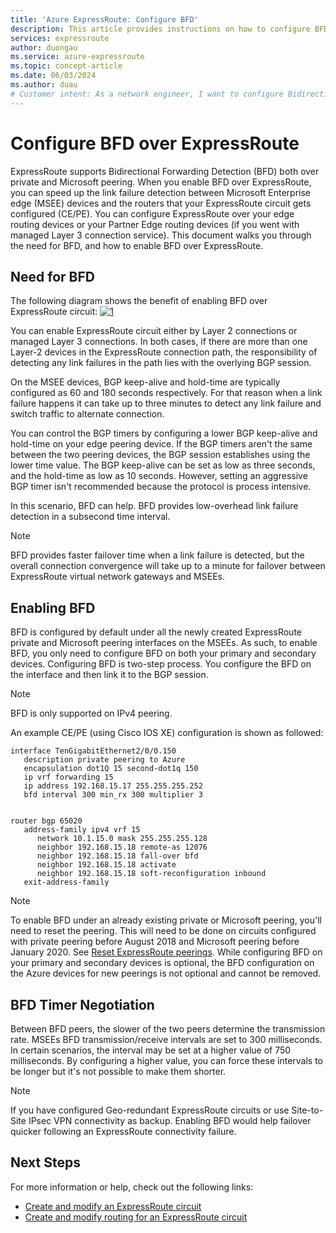 ```yaml
---
title: 'Azure ExpressRoute: Configure BFD'
description: This article provides instructions on how to configure BFD (Bidirectional Forwarding Detection) over private-peering of an ExpressRoute circuit.
services: expressroute
author: duongau
ms.service: azure-expressroute
ms.topic: concept-article
ms.date: 06/03/2024
ms.author: duau
# Customer intent: As a network engineer, I want to configure Bidirectional Forwarding Detection (BFD) over my ExpressRoute circuit, so that I can achieve faster link failure detection and improve the reliability of my network connections.
---
```


# Configure BFD over ExpressRoute

ExpressRoute supports Bidirectional Forwarding Detection (BFD) both over private and Microsoft peering. When you enable BFD over ExpressRoute, you can speed up the link failure detection between Microsoft Enterprise edge (MSEE) devices and the routers that your ExpressRoute circuit gets configured (CE/PE). You can configure ExpressRoute over your edge routing devices or your Partner Edge routing devices (if you went with managed Layer 3 connection service). This document walks you through the need for BFD, and how to enable BFD over ExpressRoute.

## Need for BFD

The following diagram shows the benefit of enabling BFD over ExpressRoute circuit:
[![1]][1]

You can enable ExpressRoute circuit either by Layer 2 connections or managed Layer 3 connections. In both cases, if there are more than one Layer-2 devices in the ExpressRoute connection path, the responsibility of detecting any link failures in the path lies with the overlying BGP session.

On the MSEE devices, BGP keep-alive and hold-time are typically configured as 60 and 180 seconds respectively. For that reason when a link failure happens it can take up to three minutes to detect any link failure and switch traffic to alternate connection.

You can control the BGP timers by configuring a lower BGP keep-alive and hold-time on your edge peering device. If the BGP timers aren't the same between the two peering devices, the BGP session establishes using the lower time value. The BGP keep-alive can be set as low as three seconds, and the hold-time as low as 10 seconds. However, setting an aggressive BGP timer isn't recommended because the protocol is process intensive.

In this scenario, BFD can help. BFD provides low-overhead link failure detection in a subsecond time interval. 

> [!NOTE]
> BFD provides faster failover time when a link failure is detected, but the overall connection convergence will take up to a minute for failover between ExpressRoute virtual network gateways and MSEEs. 
>

## Enabling BFD

BFD is configured by default under all the newly created ExpressRoute private and Microsoft peering interfaces on the MSEEs. As such, to enable BFD, you only need to configure BFD on both your primary and secondary devices. Configuring BFD is two-step process. You configure the BFD on the interface and then link it to the BGP session.

> [!NOTE]
> BFD is only supported on IPv4 peering. 
>

An example CE/PE (using Cisco IOS XE) configuration is shown as followed: 

```console
interface TenGigabitEthernet2/0/0.150
   description private peering to Azure
   encapsulation dot1Q 15 second-dot1q 150
   ip vrf forwarding 15
   ip address 192.168.15.17 255.255.255.252
   bfd interval 300 min_rx 300 multiplier 3


router bgp 65020
   address-family ipv4 vrf 15
      network 10.1.15.0 mask 255.255.255.128
      neighbor 192.168.15.18 remote-as 12076
      neighbor 192.168.15.18 fall-over bfd
      neighbor 192.168.15.18 activate
      neighbor 192.168.15.18 soft-reconfiguration inbound
   exit-address-family
```

>[!NOTE]
>To enable BFD under an already existing private or Microsoft peering, you'll need to reset the peering. This will need to be done on circuits configured with private peering before August 2018 and Microsoft peering before January 2020. See [Reset ExpressRoute peerings][ResetPeering]. While configuring BFD on your primary and secondary devices is optional, the BFD configuration on the Azure devices for new peerings is not optional and cannot be removed.
>

## BFD Timer Negotiation

Between BFD peers, the slower of the two peers determine the transmission rate. MSEEs BFD transmission/receive intervals are set to 300 milliseconds. In certain scenarios, the interval may be set at a higher value of 750 milliseconds. By configuring a higher value, you can force these intervals to be longer but it's not possible to make them shorter.

>[!NOTE]
>If you have configured Geo-redundant ExpressRoute circuits or use Site-to-Site IPsec VPN connectivity as backup. Enabling BFD would help failover quicker following an ExpressRoute connectivity failure. 
>

## Next Steps

For more information or help, check out the following links:

- [Create and modify an ExpressRoute circuit][CreateCircuit]
- [Create and modify routing for an ExpressRoute circuit][CreatePeering]

<!--Image References-->
[1]: ./media/expressroute-bfd/bfd-need.png "BFD expedites link failure deduction time"

<!--Link References-->
[CreateCircuit]: ./expressroute-howto-circuit-portal-resource-manager.md
[CreatePeering]: ./expressroute-howto-routing-portal-resource-manager.md
[ResetPeering]: ./expressroute-howto-reset-peering.md
